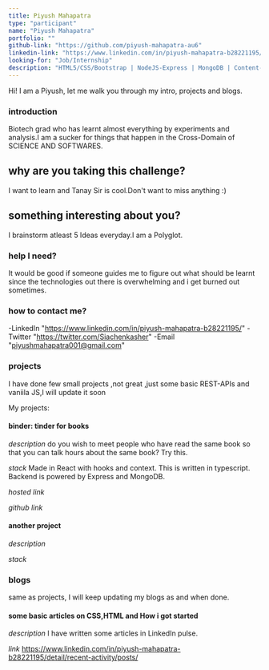 ```yaml
---
title: Piyush Mahapatra
type: "participant"
name: "Piyush Mahapatra"
portfolio: ""
github-link: "https://github.com/piyush-mahapatra-au6"
linkedin-link: "https://www.linkedin.com/in/piyush-mahapatra-b28221195/"
looking-for: "Job/Internship"
description: "HTML5/CSS/Bootstrap | NodeJS-Express | MongoDB | Content-Writer"
---
```


Hi! I am a Piyush, let me walk you through my intro, projects and blogs.

### introduction

Biotech grad who has learnt almost everything by experiments and analysis.I am a sucker for things that happen in the Cross-Domain of SCIENCE AND SOFTWARES.

## why are you taking this challenge?

I want to learn and Tanay Sir is cool.Don't want to miss anything :)

## something interesting about you?

I brainstorm atleast 5 Ideas everyday.I am a Polyglot.


### help I need?

It would be good if someone guides me to figure out what should be learnt since the technologies out there is overwhelming and i get burned out sometimes.

### how to contact me?

-LinkedIn    "https://www.linkedin.com/in/piyush-mahapatra-b28221195/"
-Twitter     "https://twitter.com/Siachenkasher" 
-Email       "piyushmahapatra001@gmail.com"

### projects

I have done few small projects ,not great ,just some basic REST-APIs and vaniila JS,I will update it soon

My projects:

#### binder: tinder for books

_description_ do you wish to meet people who have read the same book so that you can talk hours about the same book? Try this.

_stack_ Made in React with hooks and context. This is written in typescript. Backend is powered by Express and MongoDB.

_hosted link_ 

_github link_ 

#### another project

_description_

_stack_

### blogs

same as projects, I will keep updating my blogs as and when done.

#### some basic articles on CSS,HTML and How i got started

_description_ I have written some articles in LinkedIn pulse.

_link_ https://www.linkedin.com/in/piyush-mahapatra-b28221195/detail/recent-activity/posts/
